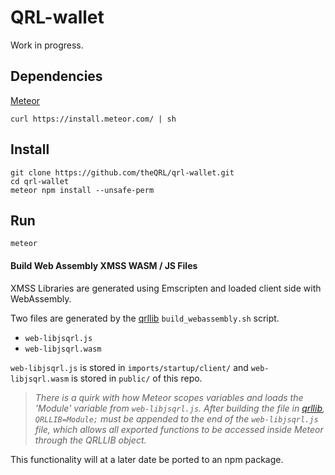 # QRL-wallet

Work in progress.

## Dependencies

[Meteor](https://www.meteor.com/install)
	
	curl https://install.meteor.com/ | sh

## Install
	
	git clone https://github.com/theQRL/qrl-wallet.git
	cd qrl-wallet
	meteor npm install --unsafe-perm

## Run

	meteor

#### Build Web Assembly XMSS WASM / JS Files

XMSS Libraries are generated using Emscripten and loaded client side with WebAssembly. 

Two files are generated by the [qrllib](https://github.com/theQRL/qrllib) `build_webassembly.sh` script.

- `web-libjsqrl.js`
- `web-libjsqrl.wasm`

`web-libjsqrl.js` is stored in `imports/startup/client/` and `web-libjsqrl.wasm` is stored in `public/` of this repo.


> _There is a quirk with how Meteor scopes variables and loads the 'Module' variable from `web-libjsqrl.js`. After building the file in [qrllib](https://github.com/theQRL/qrllib), `QRLLIB=Module;` must be appended to the end of the `web-libjsqrl.js` file, which allows all exported functions to be accessed inside Meteor through the QRLLIB object._

This functionality will at a later date be ported to an npm package.